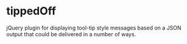 tippedOff
=========

jQuery plugin for displaying tool-tip style messages based on a JSON output that could be delivered in a number of ways.
